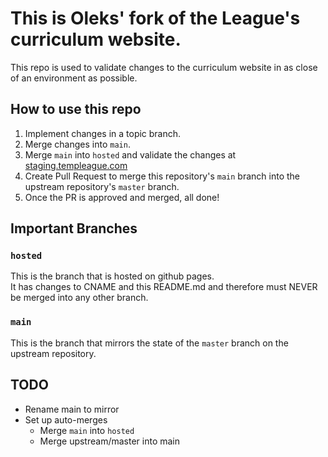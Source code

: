 # This is Oleks' fork of the League's curriculum website.

This repo is used to validate changes to the curriculum website in as close of an environment as possible.

## How to use this repo

1. Implement changes in a topic branch.
1. Merge changes into `main`.  
1. Merge `main` into `hosted` and validate the changes at [staging.templeague.com](http://staging.templeague.com/)
1. Create Pull Request to merge this repository's `main` branch into the upstream repository's `master` branch.
1. Once the PR is approved and merged, all done!


## Important Branches

### `hosted` 
This is the branch that is hosted on github pages.  
It has changes to CNAME and this README.md and therefore must NEVER be merged into any other branch.

### `main`
This is the branch that mirrors the state of the `master` branch on the upstream repository.


## TODO
- Rename main to mirror
- Set up auto-merges
  - Merge `main` into `hosted`
  - Merge upstream/master into main
